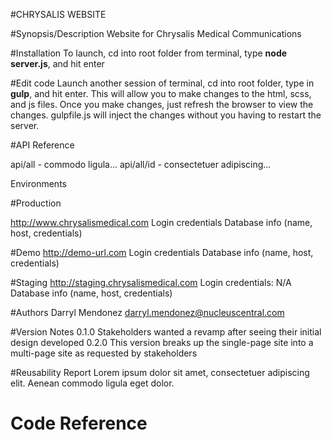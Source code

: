 #CHRYSALIS WEBSITE

#Synopsis/Description
Website for Chrysalis Medical Communications

#Installation
To launch, cd into root folder from terminal, type **node server.js**, and hit enter

#Edit code
Launch another session of terminal, cd into root folder, type in **gulp**, and hit enter. This will allow you to make changes to the html, scss, and js files. Once you make changes, just refresh the browser to view the changes. gulpfile.js will inject the changes without you having to restart the server.

#API Reference

api/all - commodo ligula...
api/all/id - consectetuer adipiscing...

Environments

#Production

http://www.chrysalismedical.com
Login credentials
Database info (name, host, credentials)

#Demo
http://demo-url.com
Login credentials
Database info (name, host, credentials)

#Staging
http://staging.chrysalismedical.com
Login credentials: N/A
Database info (name, host, credentials)

#Authors
Darryl Mendonez
darryl.mendonez@nucleuscentral.com

#Version Notes
0.1.0
Stakeholders wanted a revamp after seeing their initial design developed
0.2.0
This version breaks up the single-page site into a multi-page site as requested by stakeholders

#Reusability Report
Lorem ipsum dolor sit amet, consectetuer adipiscing elit. Aenean commodo ligula eget dolor.
<h1>Code Reference</h1>
